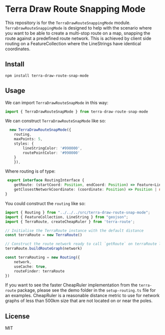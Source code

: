 # Terra Draw Route Snapping Mode


This repository is for the `TerraDrawRouteSnappingMode` module. `TerraDrawRouteSnappingMode` is designed to help with the scenario where you want to be able to create a multi-stop route on a map, snapping the route against a predefined route network. This is achieved by client side routing on a FeatureCollection<LineString> where the LineStrings have identical coordinates.

## Install

```shell
npm install terra-draw-route-snap-mode
```

## Usage

We can import `TerraDrawRouteSnapMode` in this way:

```typescript
import { TerraDrawRouteSnapMode } from terra-draw-route-snap-mode
```

We can construct `TerraDrawRouteSnapMode` like so:

```typescript
  new TerraDrawRouteSnapMode({
    routing,
    maxPoints: 5,
    styles: {
        lineStringColor: '#990000',
        routePointColor: '#990000'
    }
    }),
```

Where routing is of type:

```typescript
 export interface RoutingInterface {
    getRoute: (startCoord: Position, endCoord: Position) => Feature<LineString> | null;
    getClosestNetworkCoordinate: (coordinate: Position) => Position | null;
}
```

You could construct the `routing` like so:

```typescript
import { Routing } from "../../../src/terra-draw-route-snap-mode";
import { FeatureCollection, LineString } from "geojson";
import { TerraRoute, createCheapRuler } from 'terra-route';

// Initialise the TerraRoute instance with the default distance
const terraRoute = new TerraRoute()

// Construct the route network ready to call `getRoute` on terraRoute later in the TerraDrawRouteSnapMode instance
terraRoute.buildRouteGraph(network)

const terraRouting = new Routing({
    network,
    useCache: true,
    routeFinder: terraRoute
})
```

If you want to see the faster CheapRuler implementation from the `terra-route` package, please see the demo folder in the `setup-routing.ts` file for an examples. CheapRuler is a reasonable distance metric to use for network graphs of less than 500km size that are not located on or near the poles.

## License

MIT